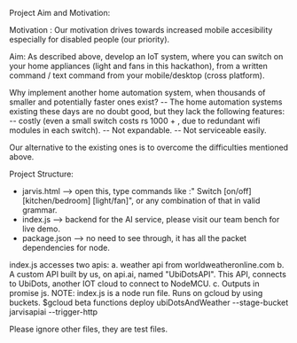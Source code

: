 Project Aim and Motivation:

Motivation :  Our motivation drives towards increased mobile accesibility especially for disabled people (our priority).

Aim: As described above, develop an IoT system, where you can switch on your home appliances (light and fans in this hackathon), from a written command / text command from your mobile/desktop (cross platform).

Why implement another home automation system, when thousands of smaller and potentially faster ones exist? 
-- The home automation systems existing these days are no doubt good, but they lack the following features: 
  -- costly (even a small switch costs rs 1000 + , due to redundant wifi modules in each switch).
  -- Not expandable.
  -- Not serviceable easily.

Our alternative to the existing ones is to overcome the difficulties mentioned above. 

Project Structure: 
  - jarvis.html --> open this, type commands like :" Switch [on/off] [kitchen/bedroom] [light/fan]", or any combination of that in valid grammar. 
  - index.js --> backend for the AI service, please visit our team bench for live demo.
  - package.json --> no need to see through, it has all the packet dependencies for node.
  
index.js accesses two apis:
a. weather api from worldweatheronline.com
b. A custom API built by us, on api.ai, named "UbiDotsAPI". This API, connects to UbiDots, another IOT cloud to connect to NodeMCU.
c. Outputs in promise js.
NOTE:
  index.js is a node run file. Runs on gcloud by using buckets. 
  $gcloud beta functions deploy ubiDotsAndWeather --stage-bucket jarvisapiai --trigger-http

Please ignore other files, they are test files.
